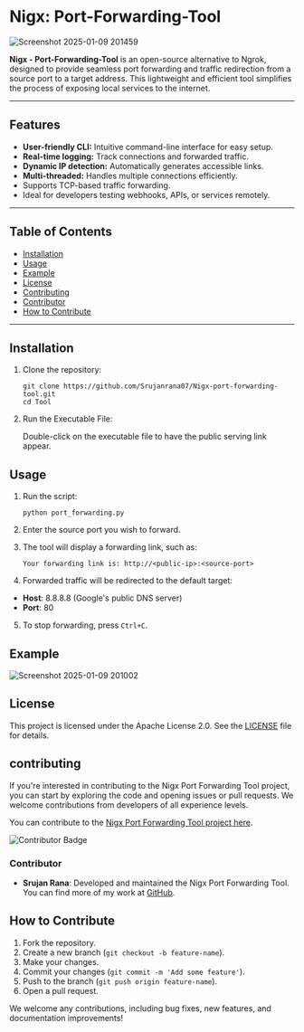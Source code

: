 # Nigx: Port-Forwarding-Tool

![Screenshot 2025-01-09 201459](https://github.com/user-attachments/assets/965e0f8b-b6c6-4ca4-acad-78a3c4aa5b03)

**Nigx - Port-Forwarding-Tool** is an open-source alternative to Ngrok, designed to provide seamless port forwarding and traffic redirection from a source port to a target address. This lightweight and efficient tool simplifies the process of exposing local services to the internet.

---

## Features

- **User-friendly CLI:** Intuitive command-line interface for easy setup.
- **Real-time logging:** Track connections and forwarded traffic.
- **Dynamic IP detection:** Automatically generates accessible links.
- **Multi-threaded:** Handles multiple connections efficiently.
- Supports TCP-based traffic forwarding.
- Ideal for developers testing webhooks, APIs, or services remotely.

---

## Table of Contents

- [Installation](#installation)
- [Usage](#usage)
- [Example](#example)
- [License](#license)
- [Contributing](#contributing)
- [Contributor](#contributor)
- [How to Contribute](#how-to-contribute)


---

## Installation

1. Clone the repository:

   ```
   git clone https://github.com/Srujanrana07/Nigx-port-forwarding-tool.git
   cd Tool
   ```
2. Run the Executable File:

   Double-click on the executable file to have the public serving link appear.

## Usage

1. Run the script:

   ```
   python port_forwarding.py
   ```
2. Enter the source port you wish to forward.
3. The tool will display a forwarding link, such as:
   ```
   Your forwarding link is: http://<public-ip>:<source-port>
   ```
4. Forwarded traffic will be redirected to the default target:

- **Host**: 8.8.8.8 (Google's public DNS server)
- **Port**: 80

5. To stop forwarding, press `Ctrl+C`.

 ## Example
![Screenshot 2025-01-09 201002](https://github.com/user-attachments/assets/2de39e34-bf79-4779-8198-c50d0fbd081d)

## License

This project is licensed under the Apache License 2.0. See the [LICENSE](https://github.com/Srujanrana07/Nigx-port-forwarding-tool/blob/main/LICENSE) file for details.

## contributing

If you're interested in contributing to the Nigx Port Forwarding Tool project, you can start by exploring the code and opening issues or pull requests. We welcome contributions from developers of all experience levels.

You can contribute to the [Nigx Port Forwarding Tool project here](https://github.com/Srujanrana07/Nigx-port-forwarding-tool).

![Contributor Badge](https://img.shields.io/github/contributors/Srujanrana07/Nigx-port-forwarding-tool?style=flat-square)

### Contributor

- **Srujan Rana**: Developed and maintained the Nigx Port Forwarding Tool. You can find more of my work at [GitHub](https://github.com/Srujanrana07).

## How to Contribute

1. Fork the repository.
2. Create a new branch (`git checkout -b feature-name`).
3. Make your changes.
4. Commit your changes (`git commit -m 'Add some feature'`).
5. Push to the branch (`git push origin feature-name`).
6. Open a pull request.

We welcome any contributions, including bug fixes, new features, and documentation improvements!
